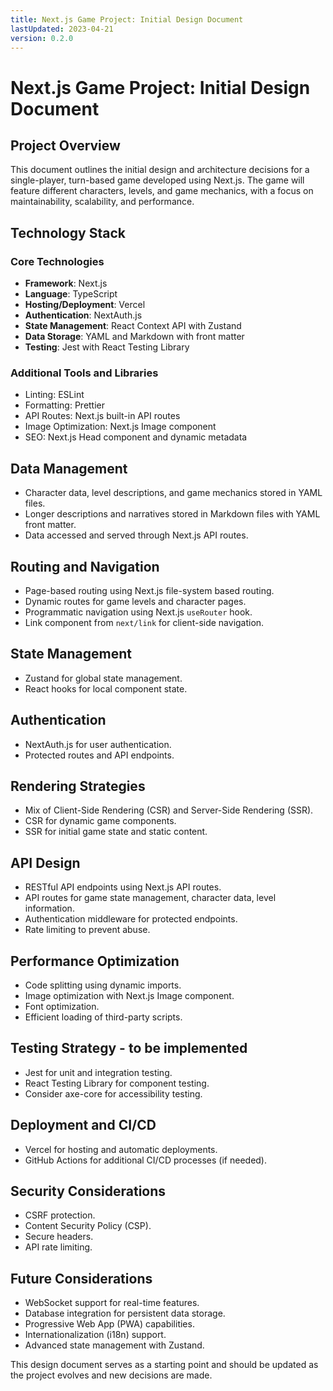 ```yaml
---
title: Next.js Game Project: Initial Design Document
lastUpdated: 2023-04-21
version: 0.2.0
---
```


# Next.js Game Project: Initial Design Document

## Project Overview
This document outlines the initial design and architecture decisions for a single-player, turn-based game developed using Next.js. The game will feature different characters, levels, and game mechanics, with a focus on maintainability, scalability, and performance.

## Technology Stack

### Core Technologies
- **Framework**: Next.js
- **Language**: TypeScript
- **Hosting/Deployment**: Vercel
- **Authentication**: NextAuth.js
- **State Management**: React Context API with Zustand 
- **Data Storage**: YAML and Markdown with front matter
- **Testing**: Jest with React Testing Library

### Additional Tools and Libraries
- Linting: ESLint
- Formatting: Prettier
- API Routes: Next.js built-in API routes
- Image Optimization: Next.js Image component
- SEO: Next.js Head component and dynamic metadata

## Data Management
- Character data, level descriptions, and game mechanics stored in YAML files.
- Longer descriptions and narratives stored in Markdown files with YAML front matter.
- Data accessed and served through Next.js API routes.

## Routing and Navigation
- Page-based routing using Next.js file-system based routing.
- Dynamic routes for game levels and character pages.
- Programmatic navigation using Next.js `useRouter` hook.
- Link component from `next/link` for client-side navigation.

## State Management
- Zustand for global state management.
- React hooks for local component state.

## Authentication
- NextAuth.js for user authentication.
- Protected routes and API endpoints.

## Rendering Strategies
- Mix of Client-Side Rendering (CSR) and Server-Side Rendering (SSR).
- CSR for dynamic game components.
- SSR for initial game state and static content.

## API Design
- RESTful API endpoints using Next.js API routes.
- API routes for game state management, character data, level information.
- Authentication middleware for protected endpoints.
- Rate limiting to prevent abuse.

## Performance Optimization
- Code splitting using dynamic imports.
- Image optimization with Next.js Image component.
- Font optimization.
- Efficient loading of third-party scripts.

## Testing Strategy - to be implemented
- Jest for unit and integration testing.
- React Testing Library for component testing.
- Consider axe-core for accessibility testing.

## Deployment and CI/CD
- Vercel for hosting and automatic deployments.
- GitHub Actions for additional CI/CD processes (if needed).

## Security Considerations
- CSRF protection.
- Content Security Policy (CSP).
- Secure headers.
- API rate limiting.

## Future Considerations
- WebSocket support for real-time features.
- Database integration for persistent data storage.
- Progressive Web App (PWA) capabilities.
- Internationalization (i18n) support.
- Advanced state management with Zustand.

This design document serves as a starting point and should be updated as the project evolves and new decisions are made.
